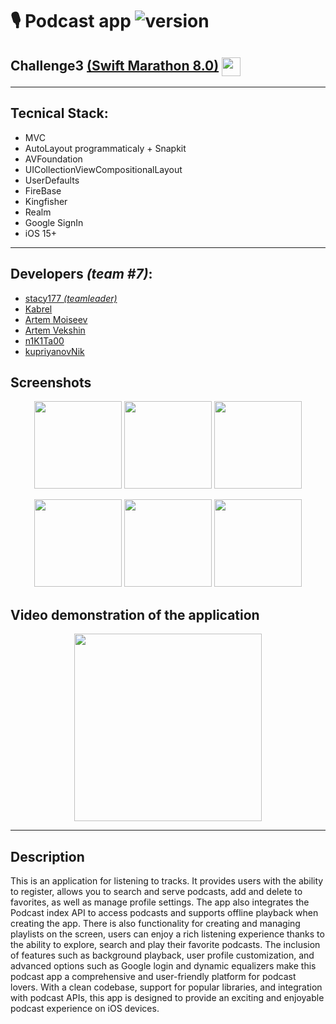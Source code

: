 # 🎙️ Podcast app ![version](https://img.shields.io/badge/v1.0-release-green?link=release)

## Challenge3 [(Swift Marathon 8.0)](https://t.me/swiftmarathon) <a href="url"><img src="https://github.com/DmitryLorents/Bomba-Challenge1/blob/dmitry/readmeFix/Bomba-Challenge1/SupportingFiles/Assets.xcassets/ReadmeFiles/swiftMarathon.imageset/swift%20Marathon.jpeg" height="auto" width="30" align="center"></a>

---

## Tecnical Stack:

* MVC
* AutoLayout programmaticaly + Snapkit
* AVFoundation
* UICollectionViewCompositionalLayout
* UserDefaults
* FireBase
* Kingfisher
* Realm
* Google SignIn
* iOS 15+

---

## Developers *(team #7)*:

* [stacy177 *(teamleader)*](https://github.com/stacy177)
* [Kabrel](https://github.com/Kabrel)
* [Artem Moiseev](https://github.com/Artemaj9)
* [Artem Vekshin](https://github.com/O4ErtO)
* [n1K1Ta00](https://github.com/n1K1Ta00)
* [kupriyanovNik](https://github.com/kupriyanovNik)


## Screenshots
<p align="center">
<img src="" width="140"/> <img src="" width="140"/>  <img src="" width="140"/> 
</p>

<p align="center">
  <img src="" width="140"/>  <img src="" width="140"/>  <img src="" width="140"/>
</p>

## Video demonstration of the application

<p align="center">
  <img src="" width="300"/>
</p>


---

## Description

This is an application for listening to tracks. It provides users with the ability to register, allows you to search and serve podcasts, add and delete to favorites, as well as manage profile settings. The app also integrates the Podcast index API to access podcasts and supports offline playback when creating the app. There is also functionality for creating and managing playlists on the screen, users can enjoy a rich listening experience thanks to the ability to explore, search and play their favorite podcasts. The inclusion of features such as background playback, user profile customization, and advanced options such as Google login and dynamic equalizers make this podcast app a comprehensive and user-friendly platform for podcast lovers. With a clean codebase, support for popular libraries, and integration with podcast APIs, this app is designed to provide an exciting and enjoyable podcast experience on iOS devices.
